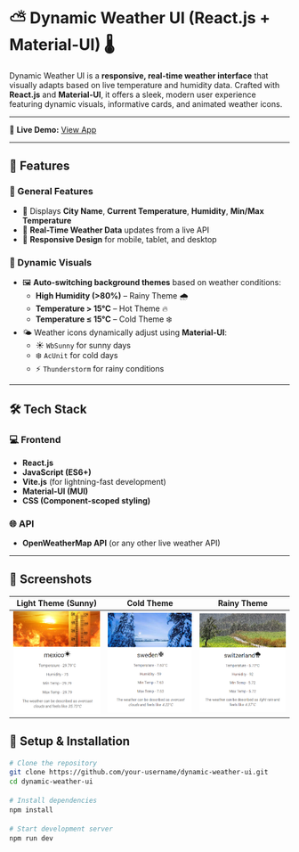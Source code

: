 # ⛅ Dynamic Weather UI (React.js + Material-UI) 🌡

Dynamic Weather UI is a **responsive, real-time weather interface** that visually adapts based on live temperature and humidity data. Crafted with **React.js** and **Material-UI**, it offers a sleek, modern user experience featuring dynamic visuals, informative cards, and animated weather icons.

---

🔗 **Live Demo:** [View App](https://dynamic-weather-ui.vercel.app/)  

---

## 🚀 Features

### 📍 General Features
- 🌇 Displays **City Name**, **Current Temperature**, **Humidity**, **Min/Max Temperature**
- 🔁 **Real-Time Weather Data** updates from a live API
- 📱 **Responsive Design** for mobile, tablet, and desktop

### 🌈 Dynamic Visuals
- 🖼️ **Auto-switching background themes** based on weather conditions:
  - **High Humidity (>80%)** – Rainy Theme 🌧️
  - **Temperature > 15°C** – Hot Theme 🔥
  - **Temperature ≤ 15°C** – Cold Theme ❄️
- 🌤️ Weather icons dynamically adjust using **Material-UI**:
  - ☀️ `WbSunny` for sunny days  
  - ❄️ `AcUnit` for cold days  
  - ⚡ `Thunderstorm` for rainy conditions

---

## 🛠 Tech Stack

### 💻 Frontend
- **React.js**
- **JavaScript (ES6+)**
- **Vite.js** (for lightning-fast development)
- **Material-UI (MUI)**
- **CSS (Component-scoped styling)**

### 🌐 API
- **OpenWeatherMap API** (or any other live weather API)

---

## 📸 Screenshots

| Light Theme (Sunny) | Cold Theme | Rainy Theme |
|---------------------|------------|-------------|
| ![Sunny View](./screenshots/sunny-view.png) | ![Cold View](./screenshots/cold-view.png) | ![Rainy View](./screenshots/rainy-view.png) |



## 🧪 Setup & Installation

```bash
# Clone the repository
git clone https://github.com/your-username/dynamic-weather-ui.git
cd dynamic-weather-ui

# Install dependencies
npm install

# Start development server
npm run dev

